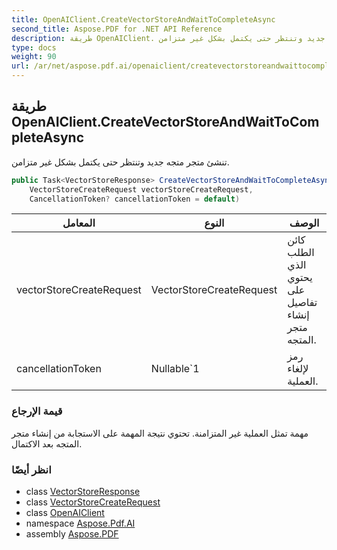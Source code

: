 ```yaml
---
title: OpenAIClient.CreateVectorStoreAndWaitToCompleteAsync
second_title: Aspose.PDF for .NET API Reference
description: طريقة OpenAIClient. تنشئ متجر متجه جديد وتنتظر حتى يكتمل بشكل غير متزامن
type: docs
weight: 90
url: /ar/net/aspose.pdf.ai/openaiclient/createvectorstoreandwaittocompleteasync/
---
```

## طريقة OpenAIClient.CreateVectorStoreAndWaitToCompleteAsync

تنشئ متجر متجه جديد وتنتظر حتى يكتمل بشكل غير متزامن.

```csharp
public Task<VectorStoreResponse> CreateVectorStoreAndWaitToCompleteAsync(
    VectorStoreCreateRequest vectorStoreCreateRequest, 
    CancellationToken? cancellationToken = default)
```

| المعامل | النوع | الوصف |
| --- | --- | --- |
| vectorStoreCreateRequest | VectorStoreCreateRequest | كائن الطلب الذي يحتوي على تفاصيل إنشاء متجر المتجه. |
| cancellationToken | Nullable`1 | رمز لإلغاء العملية. |

### قيمة الإرجاع

مهمة تمثل العملية غير المتزامنة. تحتوي نتيجة المهمة على الاستجابة من إنشاء متجر المتجه بعد الاكتمال.

### انظر أيضًا

* class [VectorStoreResponse](../../vectorstoreresponse/)
* class [VectorStoreCreateRequest](../../vectorstorecreaterequest/)
* class [OpenAIClient](../)
* namespace [Aspose.Pdf.AI](../../../aspose.pdf.ai/)
* assembly [Aspose.PDF](../../../)